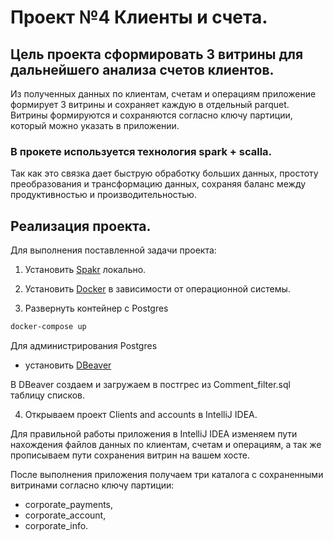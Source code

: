 # Проект №4 Клиенты и счета.

## Цель проекта сформировать 3 витрины для дальнейшего анализа счетов клиентов.

Из полученных данных по клиентам, счетам и операциям приложение формирует 3 витрины и сохраняет каждую в отдельный parquet.
Витрины формируются и сохраняются согласно ключу партиции, который можно указать в приложении.

### В прокете используется технология spark + scalla. 

Так как это связка дает быструю обработку больших данных, простоту преобразования и трансформацию данных,
сохраняя баланс между продуктивностью и производительностью.

## Реализация проекта.

Для выполнения поставленной задачи проекта:

1. Установить [Spakr](https://spark.apache.org/downloads.html) локально.

2. Установить [Docker](https://docs.docker.com/get-docker/) в зависимости от oперационной системы.

3. Развернуть контейнер с Postgres
 ```bash
docker-compose up
````
Для администрирования Postgres
 - установить [DBeaver](https://dbeaver.com/) 
 
В DBeaver создаем и загружаем в постгрес из Comment_filter.sql таблицу списков.

4. Открываем проект Clients and accounts в IntelliJ IDEA.

Для правильной работы приложения в IntelliJ IDEA изменяем пути нахождения файлов данных по клиентам, счетам и операциям,
а так же прописываем пути сохранения витрин на вашем хосте.

После выполнения приложения получаем три каталога с сохраненными витринами согласно ключу партиции: 
 - corporate_payments,
 - corporate_account, 
 - corporate_info.















  

